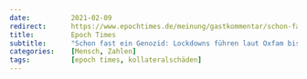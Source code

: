 ```yaml
---
date:          2021-02-09
redirect:      https://www.epochtimes.de/meinung/gastkommentar/schon-fast-ein-genozid-lockdowns-fuehren-laut-oxfam-bis-zu-12-000-hungertoten-pro-tag-zusaetzlich-a3443408.html
title:         Epoch Times
subtitle:      "Schon fast ein Genozid: Lockdowns führen laut Oxfam bis zu 12.000 Hungertoten pro Tag zusätzlich"
categories:    [Mensch, Zahlen]
tags:          [epoch times, kollateralschäden]
---
```

